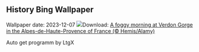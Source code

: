 ## History Bing Wallpaper
Wallpaper date: 2023-12-07
![](https://www.bing.com/th?id=OHR.GrandCanyonVerdon_EN-IN1889492687_UHD.jpg&w=1000)Download: [A foggy morning at Verdon Gorge in the Alpes-de-Haute-Provence of France (© Hemis/Alamy)](https://www.bing.com/th?id=OHR.GrandCanyonVerdon_EN-IN1889492687_UHD.jpg)

Auto get programm by LtgX
